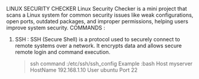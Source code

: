 LINUX SECURITY CHECKER
Linux Security Checker is a mini project that scans a Linux system for common security issues like weak configurations, open ports, outdated packages, and improper permissions, helping users improve system security.
COMMANDS :
1. SSH : SSH (Secure Shell) is a protocol used to securely connect to remote systems over a network. It encrypts data and allows secure remote login and command execution.
   > ssh command :/etc/ssh/ssh_config
   > Example :bash
              Host myserver
              HostName 192.168.1.10
              User ubuntu
              Port 22
   

